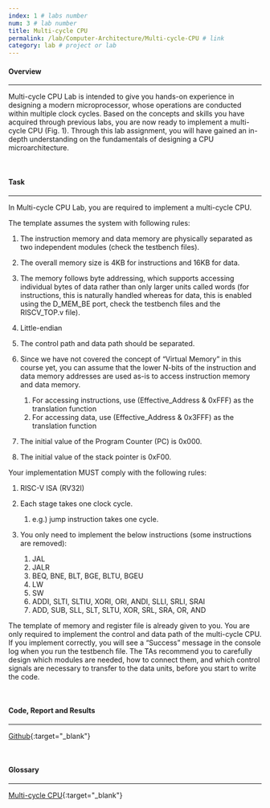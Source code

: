 ```yaml
---
index: 1 # labs number
num: 3 # lab number
title: Multi-cycle CPU
permalink: /lab/Computer-Architecture/Multi-cycle-CPU # link
category: lab # project or lab
---
```


#### **Overview**

---

Multi-cycle CPU Lab is intended to give you hands-on experience in designing a modern microprocessor, whose operations are conducted within multiple clock cycles. Based on the concepts and skills you have acquired through previous labs, you are now ready to implement a multi-cycle CPU (Fig. 1). Through this lab assignment, you will have gained an in-depth understanding on the fundamentals of designing a CPU microarchitecture.

<br>

#### **Task**

---

In Multi-cycle CPU Lab, you are required to implement a multi-cycle CPU.

The template assumes the system with following rules:

1. The instruction memory and data memory are physically separated as two independent modules (check the testbench files).

2. The overall memory size is 4KB for instructions and 16KB for data.

3. The memory follows byte addressing, which supports accessing individual bytes of data rather than only larger units called words (for instructions, this is naturally handled whereas for data, this is enabled using the D_MEM_BE port, check the testbench files and the RISCV_TOP.v file).

4. Little-endian

5. The control path and data path should be separated.

6. Since we have not covered the concept of “Virtual Memory” in this course yet, you can assume that the lower N-bits of the instruction and data memory addresses are used as-is to access instruction memory and data memory.

   1. For accessing instructions, use (Effective_Address & 0xFFF) as the translation function
   2. For accessing data, use (Effective_Address & 0x3FFF) as the translation function

7. The initial value of the Program Counter (PC) is 0x000.

8. The initial value of the stack pointer is 0xF00.

Your implementation MUST comply with the following rules:

1. RISC-V ISA (RV32I)

2. Each stage takes one clock cycle.

   1. e.g.) jump instruction takes one cycle.

3. You only need to implement the below instructions (some instructions are removed):

   1. JAL
   2. JALR
   3. BEQ, BNE, BLT, BGE, BLTU, BGEU
   4. LW
   5. SW
   6. ADDI, SLTI, SLTIU, XORI, ORI, ANDI, SLLI, SRLI, SRAI
   7. ADD, SUB, SLL, SLT, SLTU, XOR, SRL, SRA, OR, AND

The template of memory and register file is already given to you. You are only required to implement the control and data path of the multi-cycle CPU. If you implement correctly, you will see a “Success” message in the console log when you run the testbench file. The TAs recommend you to carefully design which modules are needed, how to connect them, and which control signals are necessary to transfer to the data units, before you start to write the code.

<br>

#### **Code, Report and Results**

---

[Github](https://github.com/Heejinee3/Computer-Architecture/tree/master/Multi-cycle%20CPU){:target="\_blank"}

<br>

#### **Glossary**

---

[Multi-cycle CPU](https://velog.io/@chunjakim/Multi-cycle-CPU){:target="\_blank"}
